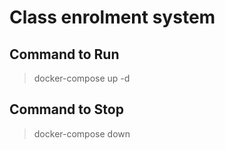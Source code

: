 # Class enrolment system

## Command to Run
> docker-compose up -d

## Command to Stop
> docker-compose down

